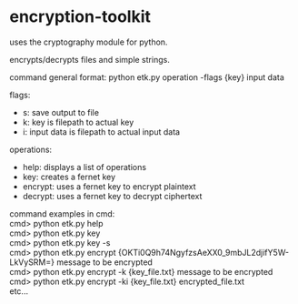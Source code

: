 # encryption-toolkit

uses the cryptography module for python.

encrypts/decrypts files and simple strings.

command general format: python etk.py operation -flags {key} input data

flags:
- s: save output to file
- k: key is filepath to actual key
- i: input data is filepath to actual input data

operations:
- help: displays a list of operations
- key: creates a fernet key
- encrypt: uses a fernet key to encrypt plaintext
- decrypt: uses a fernet key to decrypt ciphertext

command examples in cmd:<br>
cmd> python etk.py help<br>
cmd> python etk.py key<br>
cmd> python etk.py key -s<br>
cmd> python etk.py encrypt {OKTi0Q9h74NgyfzsAeXX0_9mbJL2djifY5W-LkVySRM=} message to be encrypted<br>
cmd> python etk.py encrypt -k {key_file.txt} message to be encrypted<br>
cmd> python etk.py encrypt -ki {key_file.txt} encrypted_file.txt<br>
etc...
